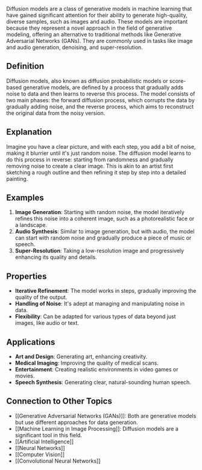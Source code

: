 Diffusion models are a class of generative models in machine learning that have gained significant attention for their ability to generate high-quality, diverse samples, such as images and audio. These models are important because they represent a novel approach in the field of generative modeling, offering an alternative to traditional methods like Generative Adversarial Networks (GANs). They are commonly used in tasks like image and audio generation, denoising, and super-resolution.

## Definition

Diffusion models, also known as diffusion probabilistic models or score-based generative models, are defined by a process that gradually adds noise to data and then learns to reverse this process. The model consists of two main phases: the forward diffusion process, which corrupts the data by gradually adding noise, and the reverse process, which aims to reconstruct the original data from the noisy version.

## Explanation

Imagine you have a clear picture, and with each step, you add a bit of noise, making it blurrier until it's just random noise. The diffusion model learns to do this process in reverse: starting from randomness and gradually removing noise to create a clear image. This is akin to an artist first sketching a rough outline and then refining it step by step into a detailed painting.

## Examples

1. **Image Generation**: Starting with random noise, the model iteratively refines this noise into a coherent image, such as a photorealistic face or a landscape.
2. **Audio Synthesis**: Similar to image generation, but with audio, the model can start with random noise and gradually produce a piece of music or speech.
3. **Super-Resolution**: Taking a low-resolution image and progressively enhancing its quality and details.

## Properties

- **Iterative Refinement**: The model works in steps, gradually improving the quality of the output.
- **Handling of Noise**: It's adept at managing and manipulating noise in data.
- **Flexibility**: Can be adapted for various types of data beyond just images, like audio or text.

## Applications

- **Art and Design**: Generating art, enhancing creativity.
- **Medical Imaging**: Improving the quality of medical scans.
- **Entertainment**: Creating realistic environments in video games or movies.
- **Speech Synthesis**: Generating clear, natural-sounding human speech.

## Connection to Other Topics

- [[Generative Adversarial Networks (GANs)]]: Both are generative models but use different approaches for data generation.
- [[Machine Learning in Image Processing]]: Diffusion models are a significant tool in this field.
-  [[Artificial Intelligence]]
- [[Neural Networks]]
- [[Computer Vision]]
- [[Convolutional Neural Networks]] 